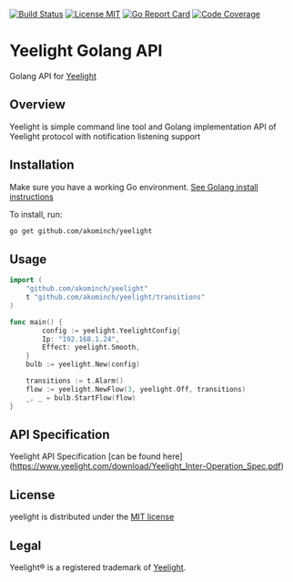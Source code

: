 [![Build Status](https://travis-ci.org/akominch/yeelight.svg?branch=master)](https://travis-ci.org/akominch/yeelight)
[![License MIT](https://img.shields.io/badge/license-MIT-blue.svg)](https://raw.githubusercontent.com/akominch/yeelight/master/LICENSE)
[![Go Report Card](https://goreportcard.com/badge/github.com/akominch/yeelight)](https://goreportcard.com/report/github.com/akominch/yeelight)
[![Code Coverage](https://codecov.io/gh/akominch/yeelight/branch/master/graph/badge.svg)](https://codecov.io/gh/akominch/yeelight)

# Yeelight Golang API
Golang API for [Yeelight](https://www.yeelight.com/)

## Overview
Yeelight is simple command line tool and Golang implementation API of Yeelight protocol 
with notification listening support

## Installation
Make sure you have a working Go environment. [See Golang install instructions](http://golang.org/doc/install.html)

To install, run:
```sh
go get github.com/akominch/yeelight
```

## Usage
```go
import (
	"github.com/akominch/yeelight"
	t "github.com/akominch/yeelight/transitions"
)

func main() {
        config := yeelight.YeelightConfig{
		Ip: "192.168.1.24",
		Effect: yeelight.Smooth,
	}
	bulb := yeelight.New(config)

	transitions := t.Alarm()
	flow := yeelight.NewFlow(3, yeelight.Off, transitions)
	_, _ = bulb.StartFlow(flow)
}
```

## API Specification
Yeelight API Specification [can be found here] (https://www.yeelight.com/download/Yeelight_Inter-Operation_Spec.pdf)

## License
yeelight is distributed under the [MIT license](https://opensource.org/licenses/MIT)

## Legal
Yeelight® is a registered trademark of [Yeelight](https://www.yeelight.com/).